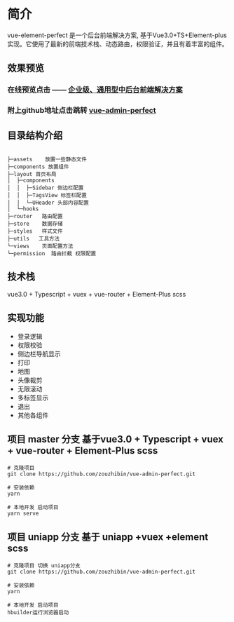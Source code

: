 # 简介
vue-element-perfect 是一个后台前端解决方案, 基于Vue3.0+TS+Element-plus实现。它使用了最新的前端技术栈、动态路由，权限验证，并且有着丰富的组件。

## 效果预览

### 在线预览点击 —— [企业级、通用型中后台前端解决方案 ](http://182.61.5.190:8889/)

### 附上github地址点击跳转 [vue-admin-perfect](https://github.com/zouzhibin/vue-admin-perfect)

## 目录结构介绍

```

├─assets    放置一些静态文件
├─components 放置组件
├─layout 首页布局
│  ├─components
│  │  ├─Sidebar 侧边栏配置
│  │  ├─TagsView 标签栏配置
│  │  └─UHeader 头部内容配置
│  └─hooks
├─router   路由配置
├─store    数据存储
├─styles   样式文件
├─utils   工具方法
└─views    页面配置方法
└─permission  路由拦截 权限配置
```

## 技术栈
vue3.0 + Typescript + vuex + vue-router + Element-Plus scss

## 实现功能
- 登录逻辑
- 权限校验
- 侧边栏导航显示
- 打印
- 地图
- 头像裁剪
- 无限滚动
- 多标签显示
- 退出
- 其他各组件


## 项目 master 分支 基于vue3.0 + Typescript + vuex + vue-router + Element-Plus scss
```
# 克隆项目
git clone https://github.com/zouzhibin/vue-admin-perfect.git

# 安装依赖
yarn

# 本地开发 启动项目
yarn serve
```


## 项目 uniapp 分支 基于 uniapp +vuex +element scss

```
# 克隆项目 切换 uniapp分支
git clone https://github.com/zouzhibin/vue-admin-perfect.git

# 安装依赖
yarn

# 本地开发 启动项目
hbuilder运行浏览器启动
```






